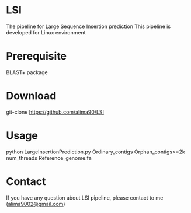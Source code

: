 # LSI
The pipeline for Large Sequence Insertion prediction
This pipeline is developed for Linux environment

# Prerequisite
  BLAST+ package

# Download
git-clone https://github.com/alima90/LSI

# Usage
python LargeInsertionPrediction.py Ordinary_contigs Orphan_contigs>=2k num_threads Reference_genome.fa

# Contact
If you have any question about LSI pipeline, please contact to me (alima9002@gmail.com)
